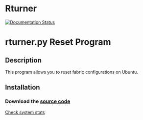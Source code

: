 # Rturner
[![Documentation Status](https://readthedocs.org/projects/skarlotastro/badge/?version=latest)](https://skarlotastro.readthedocs.io/es/latest/?badge=latest)

# rturner.py Reset Program

## Description
This program allows you to reset fabric configurations on Ubuntu.

## Installation

### Download the [source code](https://github.com/skarlotastro/SkarlotAstro/blob/main/app/skarlotastro.sh)

[Check system stats](https://stats.uptimerobot.com/lMZ0kI1Y4w)
